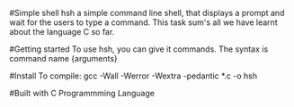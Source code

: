 #Simple shell
hsh a simple command line shell, that displays a prompt and wait for the users to type a command. This task sum's all we have learnt about the language C so far.

#Getting started
To use hsh, you can give it commands. The syntax is command name {arguments}

#Install
To compile: gcc -Wall -Werror -Wextra -pedantic *.c -o hsh

#Built with
 C Programmming Language

